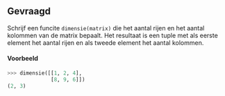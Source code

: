 ## Gevraagd
Schrijf een funcite `dimensie(matrix)` die het aantal rijen en het aantal kolommen van de matrix bepaalt. Het resultaat is een tuple met als eerste element het aantal rijen en als tweede element het aantal kolommen.

#### Voorbeeld

```python
>>> dimensie([[1, 2, 4], 
              [8, 9, 6]])
(2, 3)
```